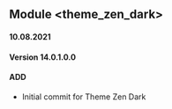 ## Module <theme_zen_dark>

#### 10.08.2021

#### Version 14.0.1.0.0

#### ADD

- Initial commit for Theme Zen Dark